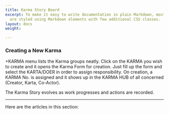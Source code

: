 ```yaml
---
title: Karma Story Board
excerpt: To make it easy to write documentation in plain Markdown, most UI components
  are styled using Markdown elements with few additional CSS classes.
layout: docs
weight: 

---
```

### Creating a New Karma

\+KARMA menu lists the Karma groups neatly. Click on the KARMA you wish to create and it opens the Karma Form for creation. Just fill up the form and select the KARTA/DOER in order to assign responsibility. On creation, a KARMA No. is assigned and it shows up in the KARMA HUB of all concerned (Creator, Karta, Co-Actor).

The Karma Story evolves as work progresses and actions are recorded.

***

Here are the articles in this section:
